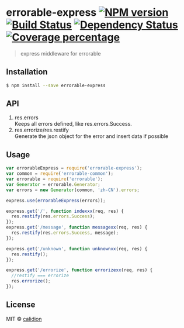 # errorable-express [![NPM version][npm-image]][npm-url] [![Build Status][travis-image]][travis-url] [![Dependency Status][daviddm-image]][daviddm-url] [![Coverage percentage][coveralls-image]][coveralls-url]
> express middleware for errorable

## Installation

```sh
$ npm install --save errorable-express
```

## API

1. res.errors  
    Keeps all errors defined, like res.errors.Success.
2. res.errorize/res.restify  
    Generate the json object for the error and insert data if possible   

## Usage

```js
var errorableExpress = require('errorable-express');
var common = require('errorable-common');
var errorable = require('errorable');
var Generator = errorable.Generator;
var errors = new Generator(common, 'zh-CN').errors;

express.use(errorableExpress(errors));

express.get('/', function indexxx(req, res) {
  res.restify(res.errors.Success);
});
express.get('/message', function messagexx(req, res) {
  res.restify(res.errors.Success, message);
});

express.get('/unknown', function unknownxx(req, res) {
  res.restify();
});

express.get('/errorize', function errorizexx(req, res) {
  //restify === errorize
  res.errorize();
});

```
## License

MIT © [calidion](blog.3gcnbeta.com)


[npm-image]: https://badge.fury.io/js/errorable-express-middleware.svg
[npm-url]: https://npmjs.org/package/errorable-express-middleware
[travis-image]: https://travis-ci.org/Errorable/express-middleware.svg?branch=master
[travis-url]: https://travis-ci.org/Errorable/express-middleware
[daviddm-image]: https://david-dm.org/Errorable/express-middleware.svg?theme=shields.io
[daviddm-url]: https://david-dm.org/Errorable/express-middleware
[coveralls-image]: https://coveralls.io/repos/Errorable/express-middleware/badge.svg
[coveralls-url]: https://coveralls.io/r/Errorable/express-middleware
